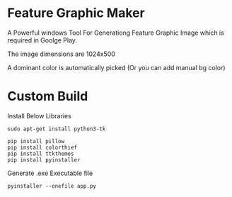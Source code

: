 # Feature Graphic Maker

A Powerful windows Tool For Generationg Feature Graphic Image which is required in Goolge Play. 

The image dimensions are 1024x500

A dominant color is automatically picked (Or you can add manual bg color)


# Custom Build

Install Below Libraries

```shell
sudo apt-get install python3-tk
```

```shell
pip install pillow
pip install colorthief
pip install ttkthemes
pip install pyinstaller
```

Generate .exe Executable file
```shell
pyinstaller --onefile app.py
```
